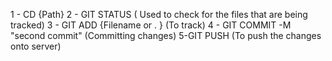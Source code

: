 
1 - CD {Path}
2 - GIT STATUS ( Used to check for the files that are being tracked)
3 - GIT ADD {Filename or . } (To track)
4 - GIT COMMIT -M "second commit" (Committing changes)
5-GIT PUSH (To push the changes onto server)